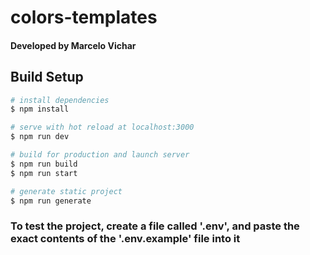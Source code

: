 # colors-templates

#### Developed by Marcelo Vichar

## Build Setup

```bash
# install dependencies
$ npm install

# serve with hot reload at localhost:3000
$ npm run dev

# build for production and launch server
$ npm run build
$ npm run start

# generate static project
$ npm run generate
```
### To test the project, create a file called '.env', and paste the exact contents of the '.env.example' file into it



